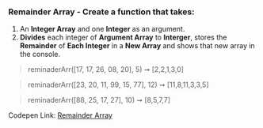 ### Remainder Array - Create a function that takes: 

1. An **Integer Array** and one **Integer** as an argument. 
1. **Divides** each integer of **Argument Array** to **Interger**, stores the **Remainder** of **Each Integer** in a **New Array** and shows that new array in the console.

> reminaderArr([17, 17, 26, 08, 20], 5) ➞ [2,2,1,3,0]

> reminaderArr([23, 20, 11, 99, 15, 77], 12) ➞ [11,8,11,3,3,5]

> reminaderArr([88, 25, 17, 27], 10) ➞ [8,5,7,7]

Codepen Link: [Remainder Array](https://codepen.io/naveencoder/pen/pozPKQz?editors=0012)
